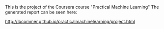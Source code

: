 This is the project of the Coursera course "Practical Machine Learning"
The generated report can be seen here:

<http://lbcommer.github.io/practicalmachinelearning/project.html>